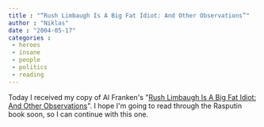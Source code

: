 ```yaml
---
title : "“Rush Limbaugh Is A Big Fat Idiot: And Other Observations”"
author : "Niklas"
date : "2004-05-17"
categories : 
 - heroes
 - insane
 - people
 - politics
 - reading
---
```


Today I received my copy of Al Franken's "[Rush Limbaugh Is A Big Fat Idiot: And Other Observations](https://niklasblog.com/images/2004-05-17-franken.jpg)". I hope I'm going to read through the Rasputin book soon, so I can continue with this one.

